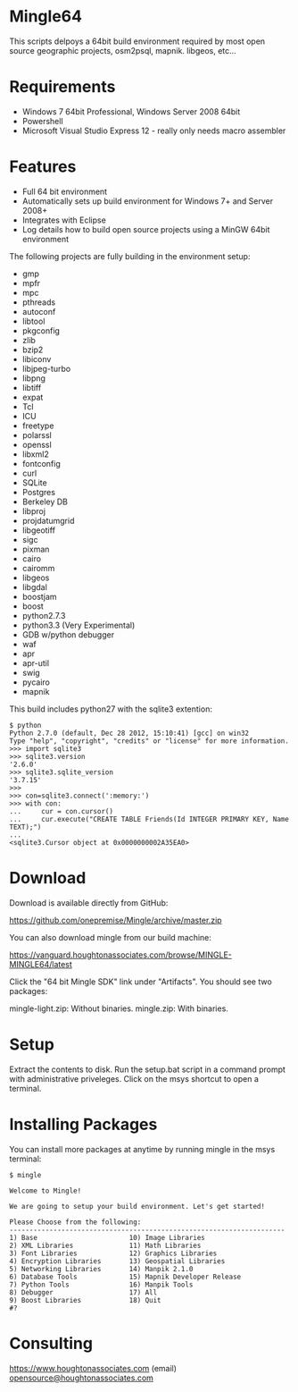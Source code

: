 Mingle64
===========

This scripts delpoys a 64bit build environment required by most open source geographic projects, osm2psql, mapnik. libgeos, etc... 

Requirements
============

* Windows 7 64bit Professional, Windows Server 2008 64bit
* Powershell
* Microsoft Visual Studio Express 12 - really only needs macro assembler

Features
============

* Full 64 bit environment
* Automatically sets up  build environment for Windows 7+ and Server 2008+
* Integrates with Eclipse
* Log details how to build open source projects using a MinGW 64bit environment

The following projects are fully building in the environment setup:

* gmp
* mpfr
* mpc
* pthreads
* autoconf
* libtool
* pkgconfig
* zlib
* bzip2
* libiconv
* libjpeg-turbo
* libpng
* libtiff
* expat
* Tcl
* ICU
* freetype
* polarssl
* openssl
* libxml2
* fontconfig
* curl
* SQLite
* Postgres
* Berkeley DB
* libproj
* projdatumgrid
* libgeotiff
* sigc
* pixman
* cairo
* cairomm
* libgeos
* libgdal
* boostjam
* boost
* python2.7.3
* python3.3 (Very Experimental)
* GDB w/python debugger
* waf
* apr
* apr-util
* swig
* pycairo
* mapnik

This build includes python27 with the sqlite3 extention:

```
$ python
Python 2.7.0 (default, Dec 28 2012, 15:10:41) [gcc] on win32
Type "help", "copyright", "credits" or "license" for more information.
>>> import sqlite3
>>> sqlite3.version
'2.6.0'
>>> sqlite3.sqlite_version
'3.7.15'
>>>
>>> con=sqlite3.connect(':memory:')
>>> with con:
...     cur = con.cursor()
...     cur.execute("CREATE TABLE Friends(Id INTEGER PRIMARY KEY, Name TEXT);")
...
<sqlite3.Cursor object at 0x0000000002A35EA0>
```

Download
============

Download is available directly from GitHub:

https://github.com/onepremise/Mingle/archive/master.zip

You can also download mingle from our build machine:

https://vanguard.houghtonassociates.com/browse/MINGLE-MINGLE64/latest

Click the "64 bit Mingle SDK" link under "Artifacts". You should see two packages:

mingle-light.zip: Without binaries.
mingle.zip: With binaries.

Setup
============

Extract the contents to disk. Run the setup.bat script in a command prompt with administrative priveleges. Click on the msys shortcut to open a terminal.

Installing Packages
============


You can install more packages at anytime by running mingle in the msys terminal:

```
$ mingle

Welcome to Mingle!

We are going to setup your build environment. Let's get started!

Please Choose from the following:
---------------------------------------------------------------------
1) Base                       10) Image Libraries
2) XML Libraries              11) Math Libraries
3) Font Libraries             12) Graphics Libraries
4) Encryption Libraries       13) Geospatial Libraries
5) Networking Libraries       14) Manpik 2.1.0
6) Database Tools             15) Mapnik Developer Release
7) Python Tools               16) Manpik Tools
8) Debugger                   17) All
9) Boost Libraries            18) Quit
#?
```

Consulting
============

https://www.houghtonassociates.com
(email) opensource@houghtonassociates.com